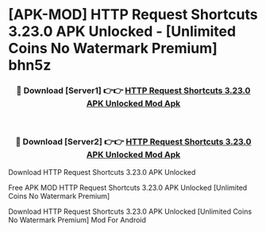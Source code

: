 # [APK-MOD] HTTP Request Shortcuts 3.23.0 APK Unlocked - [Unlimited Coins No Watermark Premium] bhn5z



<div align="center">
<h3>🔴 Download [Server1] 👉👉 <a href="https://momento.my/?title=HTTP_Request_Shortcuts_3.23.0_APK_Unlocked">HTTP Request Shortcuts 3.23.0 APK Unlocked Mod Apk</a></h3><br>

<h3>🔴 Download [Server2] 👉👉 <a href="https://momento.my/?title=HTTP_Request_Shortcuts_3.23.0_APK_Unlocked">HTTP Request Shortcuts 3.23.0 APK Unlocked Mod Apk</a></h3>
</div>



Download HTTP Request Shortcuts 3.23.0 APK Unlocked 

Free APK MOD HTTP Request Shortcuts 3.23.0 APK Unlocked [Unlimited Coins No Watermark Premium]

Download HTTP Request Shortcuts 3.23.0 APK Unlocked [Unlimited Coins No Watermark Premium] Mod For Android

